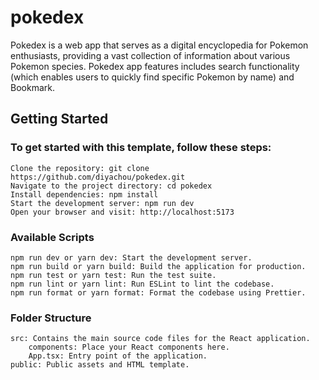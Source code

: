 # pokedex
Pokedex is a web app that serves as a digital encyclopedia for Pokemon enthusiasts, providing a vast collection of information about various Pokemon species. Pokedex app features includes search functionality (which enables users to quickly find specific Pokemon by name) and Bookmark.

## Getting Started

### To get started with this template, follow these steps:

    Clone the repository: git clone https://github.com/diyachou/pokedex.git
    Navigate to the project directory: cd pokedex
    Install dependencies: npm install
    Start the development server: npm run dev
    Open your browser and visit: http://localhost:5173

### Available Scripts

    npm run dev or yarn dev: Start the development server.
    npm run build or yarn build: Build the application for production.
    npm run test or yarn test: Run the test suite.
    npm run lint or yarn lint: Run ESLint to lint the codebase.
    npm run format or yarn format: Format the codebase using Prettier.

### Folder Structure

    src: Contains the main source code files for the React application.
        components: Place your React components here.
        App.tsx: Entry point of the application.
    public: Public assets and HTML template.
